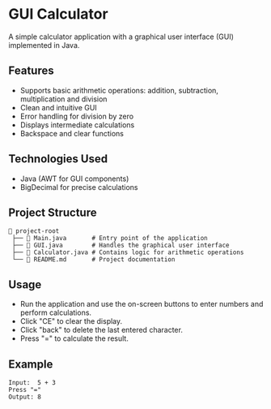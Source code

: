 # GUI Calculator

A simple calculator application with a graphical user interface (GUI) implemented in Java.

## Features
- Supports basic arithmetic operations: addition, subtraction, multiplication and division
- Clean and intuitive GUI
- Error handling for division by zero
- Displays intermediate calculations
- Backspace and clear functions

## Technologies Used
- Java (AWT for GUI components)
- BigDecimal for precise calculations

## Project Structure
```
📂 project-root
 ├── 📄 Main.java       # Entry point of the application
 ├── 📄 GUI.java        # Handles the graphical user interface
 ├── 📄 Calculator.java # Contains logic for arithmetic operations
 └── 📄 README.md       # Project documentation
```

## Usage
- Run the application and use the on-screen buttons to enter numbers and perform calculations.
- Click "CE" to clear the display.
- Click "back" to delete the last entered character.
- Press "=" to calculate the result.

## Example
```
Input:  5 + 3
Press "="
Output: 8
```




